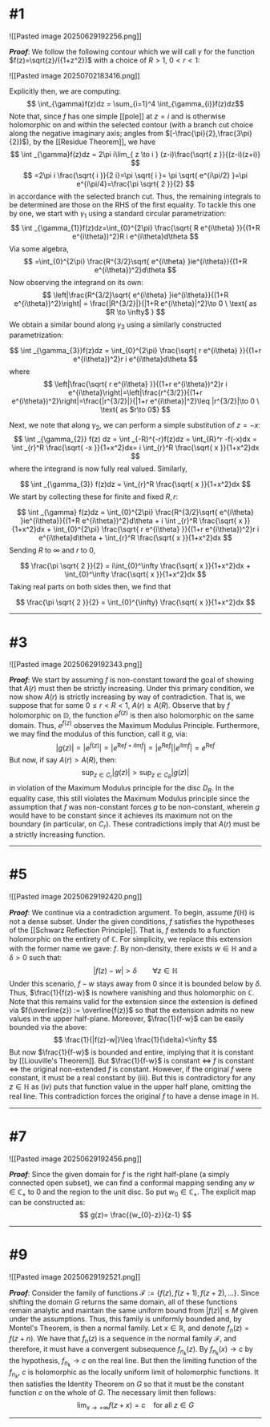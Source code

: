 # #1
![[Pasted image 20250629192256.png]]

***Proof***: We follow the following contour which we will call $\gamma$ for the function $f(z)=\sqrt{z}/({1+z^2})$ with a choice of $R>1, \ 0<r<1$:

![[Pasted image 20250702183416.png]]

Explicitly then, we are computing:
$$
\int_{\gamma}f(z)dz = \sum_{i=1}^4
\int_{\gamma_{i}}f(z)dz$$
Note that, since $f$ has one simple [[pole]] at $z=i$ and is otherwise holomorphic on and within the selected contour (with a branch cut choice along the negative imaginary axis; angles from $[-\frac{\pi}{2},\frac{3\pi}{2})$), by the [[Residue Theorem]], we have
$$
\int _{\gamma}f(z)dz = 2\pi i\lim_{ z \to i } (z-i)\frac{\sqrt{ z }}{(z-i)(z+i)}
$$
$$
=2\pi i \frac{\sqrt{ i }}{2 i}=\pi \sqrt{ i }= \pi \sqrt{ e^{i\pi/2} }=\pi e^{i\pi/4}=\frac{\pi \sqrt{ 2 }}{2}
$$
in accordance with the selected branch cut. Thus, the remaining integrals to be determined are those on the RHS of the first equality. To tackle this one by one, we start with $\gamma_{1}$ using a standard circular parametrization:
$$
\int _{\gamma_{1}}f(z)dz=\int_{0}^{2\pi} \frac{\sqrt{ R e^{i\theta} }}{(1+R e^{i\theta})^2}R i e^{i\theta}d\theta 
$$
Via some algebra,
$$
=\int_{0}^{2\pi} \frac{R^{3/2}\sqrt{ e^{i\theta} }ie^{i\theta}}{(1+R e^{i\theta})^2}d\theta
$$
Now observing the integrand on its own:
$$
\left|\frac{R^{3/2}\sqrt{ e^{i\theta} }ie^{i\theta}}{(1+R e^{i\theta})^2}\right| = \frac{|R^{3/2}|}{|1+R e^{i\theta}|^2}\to 0 \ \text{ as $R \to \infty$ }
$$
We obtain a similar bound along $\gamma_{3}$ using a similarly constructed parametrization:

$$
\int _{\gamma_{3}}f(z)dz = \int_{0}^{2\pi}  \frac{\sqrt{ r e^{i\theta} }}{(1+r e^{i\theta})^2}r i e^{i\theta}d\theta 
$$
where
$$
\left|\frac{\sqrt{ r e^{i\theta} }}{(1+r e^{i\theta})^2}r i e^{i\theta}\right|=\left|\frac{r^{3/2}}{(1+r e^{i\theta})^2}\right|=\frac{|r^{3/2}|}{|1+r e^{i\theta}|^2}\leq |r^{3/2}|\to 0 \ \text{ as $r\to 0$}
$$

Next, we note that along $\gamma_{2}$, we can perform a simple substitution of $z=-x$:
$$
\int _{\gamma_{2}} f(z) dz = \int _{-R}^{-r}f(z)dz = \int_{R}^r -f(-x)dx = \int _{r}^R \frac{\sqrt{ -x }}{1+x^2}dx= i \int_{r}^R \frac{\sqrt{ x }}{1+x^2}dx
$$
where the integrand is now fully real valued. Similarly,

$$
\int _{\gamma_{3}} f(z)dz = \int_{r}^R \frac{\sqrt{ x }}{1+x^2}dx
$$
We start by collecting these for finite and fixed $R,r$:

$$
\int _{\gamma} f(z)dz = \int_{0}^{2\pi} \frac{R^{3/2}\sqrt{ e^{i\theta} }ie^{i\theta}}{(1+R e^{i\theta})^2}d\theta + i \int _{r}^R \frac{\sqrt{ x }}{1+x^2}dx + \int_{0}^{2\pi}  \frac{\sqrt{ r e^{i\theta} }}{(1+r e^{i\theta})^2}r i e^{i\theta}d\theta + \int_{r}^R \frac{\sqrt{ x }}{1+x^2}dx 
$$
Sending $R$ to $\infty$ and $r$ to 0,

$$
\frac{\pi \sqrt{ 2 }}{2} = i\int_{0}^\infty \frac{\sqrt{ x }}{1+x^2}dx + \int_{0}^\infty \frac{\sqrt{ x }}{1+x^2}dx
$$
Taking real parts on both sides then, we find that 

$$
\frac{\pi \sqrt{ 2 }}{2} = \int_{0}^{\infty} \frac{\sqrt{ x }}{1+x^2}dx
$$
$$\tag*{$\blacksquare$}$$ 
_________________________________________________________________ 

# #3 
![[Pasted image 20250629192343.png]]

***Proof***: We start by assuming $f$ is non-constant toward the goal of showing that $A(r)$ must then be strictly increasing. Under this primary condition, we now show $A(r)$ is strictly increasing by way of contradiction. That is, we suppose that for some $0\leq r<R<1$, $A(r)\geq A(R)$. Observe that by $f$ holomorphic on $\mathbb{D}$, the function $e^{f(z)}$ is then also holomorphic on the same domain. Thus, $e^{f(z)}$ observes the Maximum Modulus Principle. Furthermore, we may find the modulus of this function, call it $g$, via:
$$
|g(z)|=|e^{f(z)}| = |e^{\mathrm{Re} f + i \mathrm{Im}f}|=|e^{\mathrm{Re}f}||e^{i\mathrm{Im}f}| = e^{\mathrm{Re} f}
$$
But now, if say $A(r) > A(R)$, then:
$$
\sup _{{z \in C_{r}}} |g(z)| > \sup_{{z \in C_{R}}}|g(z)|
$$
in violation of the Maximum Modulus principle for the disc $D_R$. In the equality case, this still violates the Maximum Modulus principle since the assumption that $f$ was non-constant forces $g$ to be non-constant, wherein $g$ would have to be constant since it achieves its maximum not on the boundary (in particular, on $C_r$). These contradictions imply that $A(r)$ must be a strictly increasing function. $$\tag*{$\blacksquare$}$$ 

_________________________________________________________________ 

# #5 
![[Pasted image 20250629192420.png]]

***Proof***: We continue via a contradiction argument. To begin, assume $f(\mathbb{H})$ is not a dense subset. Under the given conditions, $f$ satisfies the hypotheses of the [[Schwarz Reflection Principle]]. That is, $f$ extends to a function holomorphic on the entirety of $\mathbb{C}$. For simplicity, we replace this extension with the former name we gave: $f$. By non-density, there exists $w\in \mathbb{H}$ and a $\delta >0$ such that:
$$
|f(z)-w|>\delta \ \ \ \ \ \ \ \ \forall z\in\mathbb{H}
$$
Under this scenario, $f-w$ stays away from 0 since it is bounded below by $\delta$. Thus, $\frac{1}{f(z)-w}$ is nowhere vanishing and thus holomorphic on $\mathbb{C}$. Note that this remains valid for the extension since the extension is defined via $f(\overline{z}) := \overline{f(z)}$ so that the extension admits no new values in the upper half-plane. Moreover, $\frac{1}{f-w}$ can be easily bounded via the above:
$$
\frac{1}{|f(z)-w|}\leq \frac{1}{\delta}<\infty
$$
But now $\frac{1}{f-w}$ is bounded and entire, implying that it is constant by [[Liouville's Theorem]]. But $\frac{1}{f-w}$ is constant $\iff$ $f$ is constant $\iff$ the original non-extended $f$ is constant. However, if the original $f$ were constant, it must be a real constant by (iii). But this is contradictory for any $z\in \mathbb{H}$ as (iv) puts that function value in the upper half plane, omitting the real line. This contradiction forces the original $f$ to have a dense image in $\mathbb{H}$. $$\tag*{$\blacksquare$}$$  
_________________________________________________________________ 

# #7
![[Pasted image 20250629192456.png]]

***Proof***: Since the given domain for $f$ is the right half-plane (a simply connected open subset), we can find a conformal mapping sending any $w\in\mathbb{C}_{+}$ to 0 and the region to the unit disc. So put $w_0\in\mathbb{C}_{+}$. The explicit map can be constructed as:
$$
g(z)= \frac{{w_{0}-z}}{z-1}
$$

_________________________________________________________________ 
# #9
![[Pasted image 20250629192521.png]]

***Proof***: Consider the family of functions $\mathcal{F}:=\{f(z), f(z+1), f(z+2),... \}$. Since shifting the domain $G$ returns the same domain, all of these functions remain analytic and maintain the same uniform bound from $|f(z)|\leq M$ given under the assumptions. Thus, this family is uniformly bounded and, by Montel's Theorem, is then a normal family. Let $x\in \mathbb{R}$, and denote $f_n(z)=f(z+n)$. We have that $f_n(z)$ is a sequence in the normal family $\mathcal{F}$, and therefore, it must have a convergent subsequence $f_{n_k}(z)$. By $f _{n_ k}(x)\to c$ by the hypothesis, $f _{n_ k}\to c$ on the real line. But then the limiting function of the $f_{n_k}$, $c$ is holomorphic as the locally uniform limit of holomorphic functions. It then satisfies the Identity Theorem on $G$ so that it must be the constant function $c$ on the whole of $G$. The necessary limit then follows:
$$
\lim_{ x \to +\infty }  f(z+x)=c \ \ \ \ \text{for all } z\in G
$$
$$\tag*{$\blacksquare$}$$ 

_________________________________________________________________ 
